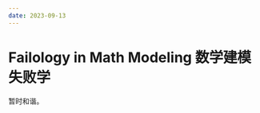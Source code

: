 ```yaml
---
date: 2023-09-13
---
```


# Failology in Math Modeling 数学建模失败学

暂时和谐。

<!-- 越成功的浙大学生越容易早早知道失败学。在未能完全理解失败的绝对性时，越早知道失败学就越希望在新的平台上占据优势并避免失败，苛求避免失败就容易有强大的 motivation 去做自以为成功的事。越是在未能了解事情全貌的前提下鲁莽地努力工作，就越容易投入大量时间精力，在经过长时间的助跑后更重地撞上南墙。

因此，越成功，就越失败。数学建模就是当时愚蠢的我付给生活的学费。

## 学校宣传什么你就信什么？

观点：好学生出于惯性去迎合学校的评判标准，殊不知学校、老师、学生三方利益根本不是一致的

## 就算要卷，能不能卷点有用的？

观点：优绩主义只能从价值观去评判，但盲目的优绩主义甚至都不自洽，完全不可取。它既不能让你学到技能，又不能证明你的能力，连写简历上都占空间

很不幸，在肉眼可见的未来，我们可能得生活在争夺存量的经济下了。

## 你的爱好是凭自由意志产生的吗？

观点：声称自己喜欢数学建模，不求功利的人，也有可能是因为被洗脑了

## 结论

参加数学建模竞赛，能且只能是因为对数学有着纯粹的热爱。不能是因为父母或学校鼓励，不能是为了得大奖，不能是为了学习技能或积攒经历，不容对数学的爱有虚假或者迟疑。 -->
